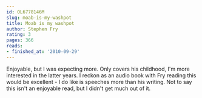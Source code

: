 ```yaml
---
id: OL6778146M
slug: moab-is-my-washpot
title: Moab is my washpot
author: Stephen Fry
rating: 3
pages: 366
reads:
- finished_at: '2010-09-29'
---
```

Enjoyable, but I was expecting more. Only covers his childhood, I'm more interested in the latter years. I reckon as an audio book with Fry reading this would be excellent - I do like is speeches more than his writing. Not to say this isn't an enjoyable read, but I didn't get much out of it.
